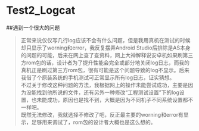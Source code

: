 # Test2_Logcat
##遇到一个很大的问题
>正常来说仅仅写几行log应该不会有什么问题，但是我用真机在测试的时候却只显示了worning和error，我反复摆弄Android Studio后排除是AS本身的问题的可能，后来在网上查了查资料，网上大神解释说安卓机如果刷第三方rom包的话，设计者为了提升性能会完全或部分地关闭log日志，而我的真机正是刷过第三方rom包，很有可能是这个问题导致的log不显示。后来我借了个原装系统的手机测试可正常显示所有log日志，证实猜想。<br>
不过关于修改这种问题的方法，我根据网上的操作未能尝试成功，主要是因为没能找到他所说的文件，还有另外一种修改“工程测试设置”下的log设置，也未能成功，原因也是找不到，大概是因为不同机子不同系统设置都不一样吧。<br>
既然无法修改，我就选择不修改了吧，反正最主要的worning和error有显示，足够用来调试了，rom包的设计者大概也是这么想的。<br>

